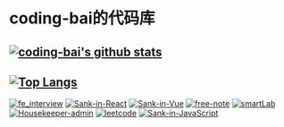 # coding-bai的代码库

[![coding-bai's github stats](https://github-readme-stats.vercel.app/api?username=coding-bai&show_icons=true&theme=algolia)](http://coding-bai.site/)
---
[![Top Langs](https://github-readme-stats.vercel.app/api/top-langs/?username=coding-bai&layout=compact)](http://coding-bai.site/)
---
[![fe_interview](https://github-readme-stats.vercel.app/api/pin/?username=coding-bai&repo=fe_interview&theme=prussian&show_icons=true)](https://github.com/coding-bai/fe_interview)
[![Sank-in-React](https://github-readme-stats.vercel.app/api/pin/?username=coding-bai&repo=Sank-in-React&theme=react&show_icons=true)](https://github.com/coding-bai/Sank-in-React)
[![Sank-in-Vue](https://github-readme-stats.vercel.app/api/pin/?username=coding-bai&repo=Sank-in-Vue&theme=vue-dark&show_icons=true)](https://github.com/coding-bai/Sank-in-Vue)
[![free-note](https://github-readme-stats.vercel.app/api/pin/?username=coding-bai&repo=free-note&theme=vue-dark&show_icons=true)](https://github.com/coding-bai/free-note)
[![smartLab](https://github-readme-stats.vercel.app/api/pin/?username=coding-bai&repo=smartLab&theme=blueberry&show_icons=true)](https://github.com/coding-bai/smartLab)
[![Housekeeper-admin](https://github-readme-stats.vercel.app/api/pin/?username=coding-bai&repo=Housekeeper-admin&theme=react&show_icons=true)](https://github.com/coding-bai/Housekeeper-admin)
[![leetcode](https://github-readme-stats.vercel.app/api/pin/?username=coding-bai&repo=leetcode&theme=gruvbox&show_icons=true)](https://github.com/coding-bai/leetcode)
[![Sank-in-JavaScript](https://github-readme-stats.vercel.app/api/pin/?username=coding-bai&repo=Sank-in-JavaScript&theme=calm&show_icons=true)](https://github.com/coding-bai/Sank-in-JavaScript)
